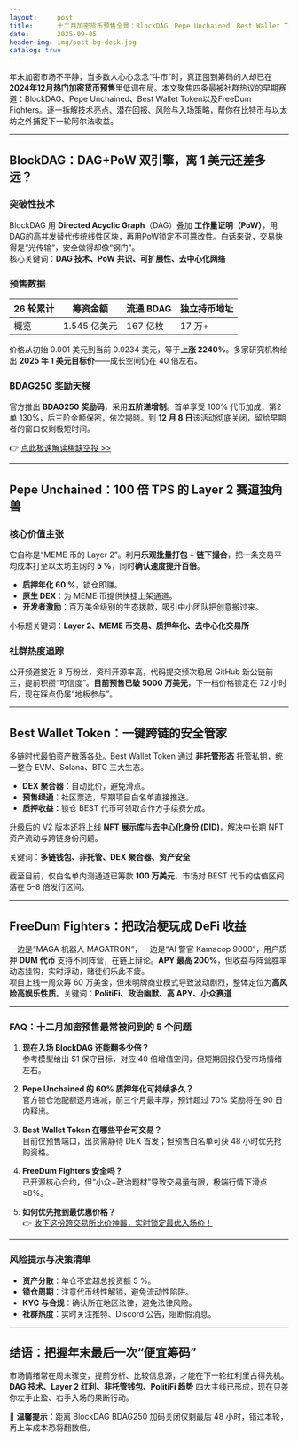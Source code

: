 ```yaml
---
layout:     post
title:      十二月加密货币预售全景：BlockDAG、Pepe Unchained、Best Wallet Token 与 FreeDum Fighters 最新解读
date:       2025-09-05
header-img: img/post-bg-desk.jpg
catalog: true
---
```


年末加密市场不平静，当多数人心心念念“牛市”时，真正囤到筹码的人却已在**2024年12月热门加密货币预售**里低调布局。本文聚焦四条最被社群热议的早期赛道：BlockDAG、Pepe Unchained、Best Wallet Token以及FreeDum Fighters。逐一拆解技术亮点、潜在回报、风险与入场策略，帮你在比特币与以太坊之外捕捉下一轮阿尔法收益。

---

## BlockDAG：DAG+PoW 双引擎，离 1 美元还差多远？

### 突破性技术
BlockDAG 用 **Directed Acyclic Graph**（DAG）叠加 **工作量证明（PoW）**，用DAG的高并发替代传统线性区块，再用PoW锁定不可篡改性。白话来说，交易快得是“光传输”，安全做得却像“钢门”。  
核心关键词：**DAG 技术、PoW 共识、可扩展性、去中心化网络**

### 预售数据
| 26 轮累计 | 筹资金额 | 流通 BDAG | 独立持币地址 |
| --- | --- | --- | --- |
| 概览 | 1.545 亿美元 | 167 亿枚 | 17 万+ |

价格从初始 0.001 美元到当前 0.0234 美元，等于**上涨 2240%**。多家研究机构给出 **2025 年 1 美元目标价**——成长空间仍在 40 倍左右。

### BDAG250 奖励天梯
官方推出 **BDAG250 奖励码**，采用**五阶递增制**。首单享受 100% 代币加成，第2单 130%，后三阶金额保密，依次揭晓。到 **12 月 8 日**该活动彻底关闭，留给早期者的窗口仅剩极短时间。

👉 [点此极速解读稀缺空投 >>](https://okxdog.com/)

---

## Pepe Unchained：100 倍 TPS 的 Layer 2 赛道独角兽

### 核心价值主张
它自称是“MEME 币的 Layer 2”。利用**乐观批量打包 + 链下撮合**，把一条交易平均成本打至以太坊主网的 **5 %**，同时**确认速度提升百倍**。  
- **质押年化 60 %**，锁仓即赚。  
- **原生 DEX**：为 MEME 币提供快捷上架通道。  
- **开发者激励**：百万美金级别的生态拨款，吸引中小团队把创意搬过来。

小标题关键词：**Layer 2、MEME 币交易、质押年化、去中心化交易所**

### 社群热度追踪
公开频道接近 8 万粉丝，资料开源率高，代码提交频次稳居 GitHub 新公链前三，提前积攒“可信度”。**目前预售已破 5000 万美元**，下一档价格锁定在 72 小时后，现在踩点仍属“地板参与”。

---

## Best Wallet Token：一键跨链的安全管家

多链时代最怕资产散落各处。Best Wallet Token 通过 **非托管形态** 托管私钥，统一整合 EVM、Solana、BTC 三大生态。  
- **DEX 聚合器**：自动比价，避免滑点。  
- **预售绿通**：社区票选，早期项目白名单直接推送。  
- **质押收益**：锁仓 BEST 代币可领取合作方手续费分成。

升级后的 V2 版本还将上线 **NFT 展示库**与**去中心化身份 (DID)**，解决中长期 NFT 资产流动与跨链身份问题。

关键词：**多链钱包、非托管、DEX 聚合器、资产安全**

截至目前，仅白名单内测通道已筹款 **100 万美元**，市场对 BEST 代币的估值区间落在 5–8 倍发行区间。

---

## FreeDum Fighters：把政治梗玩成 DeFi 收益

一边是“MAGA 机器人 MAGATRON”，一边是“AI 警官 Kamacop 9000”，用户质押 **DUM 代币** 支持不同阵营，在链上辩论。**APY 最高 200%**，但收益与阵营胜率动态挂钩，实时浮动，赌徒们乐此不疲。  
项目上线一周众筹 60 万美金，但未明牌商业模式导致波动剧烈，整体定位为**高风险高娱乐性质**。关键词：**PolitiFi、政治幽默、高 APY、小众赛道**

---

### FAQ：十二月加密预售最常被问到的 5 个问题

1. **现在入场 BlockDAG 还能翻多少倍？**  
   参考模型给出 $1 保守目标，对应 40 倍增值空间，但短期回报仍受市场情绪左右。

2. **Pepe Unchained 的 60% 质押年化可持续多久？**  
   官方锁仓池配额逐月递减，前三个月最丰厚，预计超过 70% 奖励将在 90 日内释出。

3. **Best Wallet Token 在哪些平台可交易？**  
   目前仅预售端口，出货需静待 DEX 首发；但预售白名单可获 48 小时优先抢购资格。

4. **FreeDum Fighters 安全吗？**  
   已开源核心合约，但“小众+政治题材”导致交易量有限，极端行情下滑点≥8%。

5. **如何优先抢到最优惠价格？**  
   👉 [收下这份跨交易所比价神器，实时锁定最优入场价！](https://okxdog.com/)

---

### 风险提示与决策清单

- **资产分散**：单仓不宜超总投资额 5 %。  
- **锁仓周期**：注意代币线性解锁，避免流动性陷阱。  
- **KYC 与合规**：确认所在地区法律，避免法律风险。  
- **社群热度**：实时关注推特、Discord 公告，阻断假消息。

---

## 结语：把握年末最后一次“便宜筹码”

市场情绪常在周末骤变，提前分析、比较信息源，才能在下一轮红利里占得先机。**DAG 技术、Layer 2 红利、非托管钱包、PolitiFi 趋势** 四大主线已形成，现在只差你左手止盈、右手入场的果断行动。  

👋 **温馨提示**：距离 BlockDAG BDAG250 加码关闭仅剩最后 48 小时，错过本轮，再上车成本恐将翻数倍。